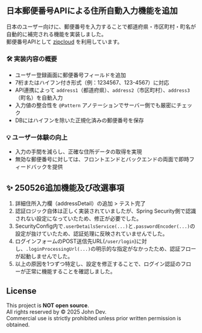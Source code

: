## 日本郵便番号APIによる住所自動入力機能を追加

日本のユーザー向けに、郵便番号を入力することで都道府県・市区町村・町名が自動的に補完される機能を実装しました。  
郵便番号APIとして [zipcloud](https://zipcloud.ibsnet.co.jp/doc/api) を利用しています。

### 🛠 実装内容の概要
- ユーザー登録画面に郵便番号フィールドを追加
- 7桁またはハイフン付き形式（例：1234567、123-4567）に対応
- API連携によって `address1`（都道府県）、`address2`（市区町村）、`address3`（町名）を自動入力
- 入力値の整合性を `@Pattern` アノテーションでサーバー側でも厳密にチェック
- DBにはハイフンを除いた正規化済みの郵便番号を保存

### 💡 ユーザー体験の向上
- 入力の手間を減らし、正確な住所データの取得を実現
- 無効な郵便番号に対しては、フロントエンドとバックエンドの両面で即時フィードバックを提供


## ✨ 250526追加機能及び改選事項
1. 詳細住所入力欄（addressDetail）の追加 > テスト完了
2. 認証ロジック自体は正しく実装されていましたが、Spring Security側で認識されない設定になっていたため、修正が必要でした。
3. SecurityConfig内で`.userDetailsService(...)`と`.passwordEncoder(...)`の設定が抜けていたため、認証処理に反映されていませんでした。
4. ログインフォームのPOST送信先URL(`/user/login`)に対し、`.loginProcessingUrl(...)`の明示的な指定がなかったため、認証フローが起動しませんでした。
5. 以上の原因を1つずつ特定し、設定を修正することで、ログイン認証のフローが正常に機能することを確認しました。


## License

This project is **NOT open source**.  
All rights reserved by © 2025 John Dev.  
Commercial use is strictly prohibited unless prior written permission is obtained.	